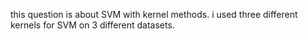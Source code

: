this question is about SVM with kernel methods. i used three different kernels for SVM on 3 different datasets.
